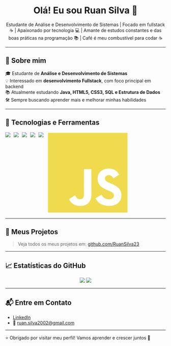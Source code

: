 <h1 align="center">Olá! Eu sou Ruan Silva 👋</h1>

<p align="center">
  Estudante de Análise e Desenvolvimento de Sistemas | Focado em fullstack ☕ | Apaixonado por tecnologia 💻 |  Amante de estudos constantes e das boas práticas na programação 📚 |  Café é meu combustível para codar ☕
</p>

---

## 🚀 Sobre mim

🎓 Estudante de **Análise e Desenvolvimento de Sistemas**  
💡 Interessado em **desenvolvimento Fullstack**, com foco principal em backend  
📚 Atualmente estudando **Java, HTML5, CSS3, SQL e Estrutura de Dados**  
🛠️ Sempre buscando aprender mais e melhorar minhas habilidades

---

## 🧰 Tecnologias e Ferramentas

<div style="display: flex; gap: 10px;">
  <img src="https://img.shields.io/badge/Java-ED8B00?style=for-the-badge&logo=java&logoColor=white"/>
  <img src="https://img.shields.io/badge/HTML5-E34F26?style=for-the-badge&logo=html5&logoColor=white"/>
  <img src="https://img.shields.io/badge/CSS3-1572B6?style=for-the-badge&logo=css3&logoColor=white"/>
  <img src="https://img.shields.io/badge/MySQL-00758F?style=for-the-badge&logo=mysql&logoColor=white"/>
  <img src="https://img.shields.io/badge/Git-F05032?style=for-the-badge&logo=git&logoColor=white"/>
  <img src="https://raw.githubusercontent.com/devicons/devicon/master/icons/javascript/javascript-plain.svg"/>
</div>

---

## 📂 Meus Projetos


> Veja todos os meus projetos em: [github.com/RuanSilva23](https://github.com/RuanSilva23)

---

## 📈 Estatísticas do GitHub

<div align="center">
  <img height="180em" src="https://github-readme-stats.vercel.app/api?username=RuanSilva23&show_icons=true&theme=dracula&count_private=true"/>
  <img height="180em" src="https://github-readme-stats.vercel.app/api/top-langs/?username=RuanSilva23&layout=compact&theme=dracula"/>
</div>

---

## 📬 Entre em Contato

- [LinkedIn](https://www.linkedin.com/in/ruansilva23)  
- 📧 ruan.silva2002@gmail.com

---

⭐ Obrigado por visitar meu perfil! Vamos aprender e crescer juntos 🚀
